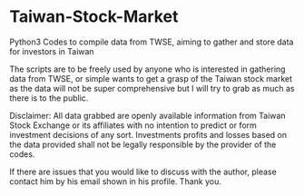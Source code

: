 # Taiwan-Stock-Market
Python3 Codes to compile data from TWSE, aiming to gather and store data for investors in Taiwan

The scripts are to be freely used by anyone who is interested in gathering data from TWSE, or simple wants to get a grasp of the Taiwan stock market as the data will not be super comprehensive but I will try to grab as much as there is to the public. 

Disclaimer: All data grabbed are openly available information from Taiwan Stock Exchange or its affiliates with no intention to predict or form investment decisions of any sort. Investments profits and losses based on the data provided shall not be legally responsible by the provider of the codes. 

If there are issues that you would like to discuss with the author, please contact him by his email shown in his profile. Thank you. 
